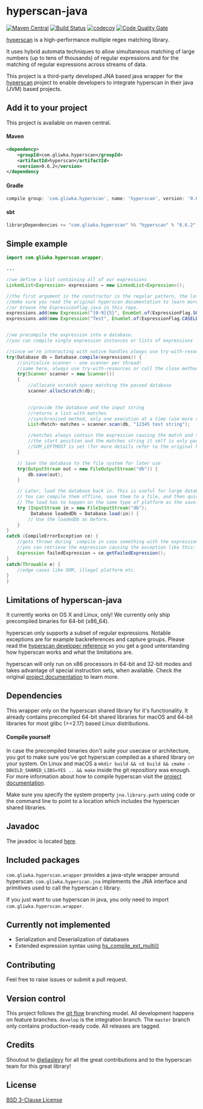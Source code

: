 # hyperscan-java
[![Maven Central](https://img.shields.io/maven-central/v/com.gliwka.hyperscan/hyperscan.svg?label=Maven%20Central)](http://search.maven.org/#search%7Cga%7C1%7Cg%3A%22com.gliwka.hyperscan%22%20a%3A%22hyperscan%22)
[![Build Status](https://travis-ci.org/LocateTech/hyperscan-java.svg?branch=master)](https://travis-ci.org/LocateTech/hyperscan-java)
[![codecov](https://codecov.io/gh/LocateTech/hyperscan-java/branch/develop/graph/badge.svg)](https://codecov.io/gh/LocateTech/hyperscan-java)
[![Code Quality Gate](https://sonarcloud.io/api/project_badges/measure?project=com.gliwka.hyperscan%3Ahyperscan&metric=alert_status)](https://sonarcloud.io/dashboard?id=com.gliwka.hyperscan%3Ahyperscan)



[hyperscan](https://github.com/intel/hyperscan) is a high-performance multiple regex matching library.

It uses hybrid automata techniques to allow simultaneous matching of large numbers (up to tens of thousands) of regular expressions and for the matching of regular expressions across streams of data.


This project is a third-party developed JNA based java wrapper for the [hyperscan](https://github.com/intel/hyperscan) project to enable developers to integrate hyperscan in their java (JVM) based projects.

## Add it to your project
This project is available on maven central.

#### Maven
```xml
<dependency>
    <groupId>com.gliwka.hyperscan</groupId>
    <artifactId>hyperscan</artifactId>
    <version>0.6.2</version>
</dependency
```

#### Gradle

```gradle
compile group: 'com.gliwka.hyperscan', name: 'hyperscan', version: '0.6.2'
```

#### sbt
```sbt
libraryDependencies += "com.gliwka.hyperscan" %% "hyperscan" % "0.6.2"
```

## Simple example
```java
import com.gliwka.hyperscan.wrapper;

...

//we define a list containing all of our expressions
LinkedList<Expression> expressions = new LinkedList<Expression>();

//the first argument in the constructor is the regular pattern, the latter one is a expression flag
//make sure you read the original hyperscan documentation to learn more about flags
//or browse the ExpressionFlag.java in this repo.
expressions.add(new Expression("[0-9]{5}", EnumSet.of(ExpressionFlag.SOM_LEFTMOST)));
expressions.add(new Expression("Test", EnumSet.of(ExpressionFlag.CASELESS)));


//we precompile the expression into a database.
//you can compile single expression instances or lists of expressions

//since we're interacting with native handles always use try-with-resources or call the close method after use
try(Database db = Database.compile(expressions)) {
    //initialize scanner - one scanner per thread!
    //same here, always use try-with-resources or call the close method after use
    try(Scanner scanner = new Scanner())
    {
        //allocate scratch space matching the passed database
        scanner.allocScratch(db);

        
        //provide the database and the input string
        //returns a list with matches
        //synchronized method, only one execution at a time (use more scanner instances for multithreading)
        List<Match> matches = scanner.scan(db, "12345 test string");

        //matches always contain the expression causing the match and the end position of the match
        //the start position and the matches string it self is only part of a matach if the
        //SOM_LEFTMOST is set (for more details refer to the original hyperscan documentation)
    }

    // Save the database to the file system for later use
    try(OutputStream out = new FileOutputStream("db")) {
        db.save(out);
    }

    // Later, load the database back in. This is useful for large databases that take a long time to compile.
    // You can compile them offline, save them to a file, and then quickly load them in at runtime.
    // The load has to happen on the same type of platform as the save.
    try (InputStream in = new FileInputStream("db");
         Database loadedDb = Database.load(in)) {
        // Use the loadedDb as before.
    }
}
catch (CompileErrorException ce) {
    //gets thrown during  compile in case something with the expression is wrong
    //you can retrieve the expression causing the exception like this:
    Expression failedExpression = ce.getFailedExpression();
}
catch(Throwable e) {
    //edge cases like OOM, illegal platform etc.
}
}
```


## Limitations of hyperscan-java

It currently works on OS X and Linux, only! We currently only ship precompiled binaries for 64-bit (x86_64).

hyperscan only supports a subset of regular expressions. Notable exceptions are for example backreferences and capture groups. Please read the [hyperscan developer reference](https://intel.github.io/hyperscan/dev-reference/) so you get a good unterstanding how hyperscan works and what the limitations are.

hyperscan will only run on x86 processors in 64-bit and 32-bit modes and takes advantage of special instruction sets, when available. Check the original [project documentation](https://intel.github.io/hyperscan/dev-reference/getting_started.html#hardware) to learn more.

## Dependencies
This wrapper only on the hyperscan shared library for it's functionality. It already contains precompiled 64-bit shared libraries for macOS and 64-bit libraries for most glibc (>=2.17) based Linux distributions.

#### Compile yourself
In case the precompiled binaries don't suite your usecase or architecture, you got to 
make sure you've got hyperscan compiled as a shared library on your system. On Linux and macOS a ```mkdir build && cd build && cmake -DBUILD_SHARED_LIBS=YES .. && make``` inside the git repositiory was enough. For more information about how to compile hyperscan visit the [project documentation](https://intel.github.io/hyperscan/dev-reference/).

Make sure you specify the system property ```jna.library.path``` using code or the command line to point to a location which includes the hyperscan shared libraries.


## Javadoc

The javadoc is located [here](https://LocateTech.github.io/hyperscan-java/).



## Included packages
```com.gliwka.hyperscan.wrapper``` provides a java-style wrapper arround hyperscan.
```com.gliwka.hyperscan.jna``` implements the JNA interface and primitives used to call the hyperscan c library.

If you just want to use hyperscan in java, you only need to import ```com.gliwka.hyperscan.wrapper```.


## Currently not implemented
 * Serialization and Deserialization of databases
 * Extended expression syntax using [hs_compile_ext_multi()](http://intel.github.io/hyperscan/dev-reference/api_files.html#project0hs__compile_8h_1aacc508bea3042f1faba32c3818bfc2a3)


## Contributing
 Feel free to raise issues or submit a pull request.


## Version control
 This project follows the [git flow](https://github.com/kashike/flow-nbt/blob/master/README.md) branching model.
 All development happens on feature branches. ```develop``` is the integration branch. The ```master``` branch only contains production-ready code. All releases are tagged.

## Credits
Shoutout to [@eliaslevy](https://github.com/eliaslevy) for all the great contributions and to the hyperscan team for this great library!

## License
[BSD 3-Clause License](LICENSE)

